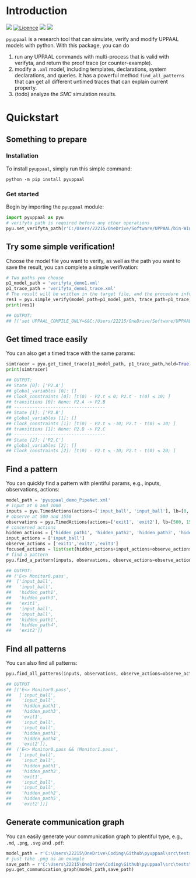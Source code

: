 # Introduction

[![](https://img.shields.io/badge/docs-passing-brightgreen)](https://pyuppaal.readthedocs.io/en/latest/index.html)	[![Licence](https://img.shields.io/github/license/jack0chan/pyuppaal)](https://opensource.org/licenses/mit-license.php)	[![](https://img.shields.io/badge/github-Jack0Chan-blue)](https://github.com/Jack0Chan/pyuppaal)	[![](https://img.shields.io/badge/group-HCPS-blue)](https://www.yuque.com/hcps) 

`pyuppaal` is a research tool that can simulate, verify and modify UPPAAL models with python. With this package, you can do

1. run any UPPAAL commands with multi-process that is valid with verifyta, and return the proof trace (or counter-example).
2. modify a `.xml`  model, including templates, declarations, system declarations, and queries. It has a powerful method `find_all_patterns`  that can get all different untimed traces that can explain current property.
4. (todo) analyze the *SMC* simulation results.

# Quickstart

## Something to prepare

### Installation

To install `pyuppaal`, simply run this simple command:

```
python -m pip install pyuppaal
```

### Get started

Begin by importing the `pyuppaal` module:

```python
import pyuppaal as pyu
# verifyta path is required before any other operations
pyu.set_verifyta_path(r'C:/Users/22215/OneDrive/Software/UPPAAL/bin-Windows/verifyta.exe')
```

## Try some simple verification!

Choose the model file you want to verify, as well as the path you want to save the result, you can complete a simple verifivation:

```python
# Two paths you choose
p1_model_path = 'verifyta_demo1.xml'
p1_trace_path = 'verifyta_demo1_trace.xml'
# The result will be written in the target file, and the procedure information is saved in res1
res1 = pyu.simple_verify(model_path=p1_model_path, trace_path=p1_trace_path)
print(res1)

## OUTPUT:
## [('set UPPAAL_COMPILE_ONLY=&&C:/Users/22215/OneDrive/Software/UPPAAL/bin-Windows/verifyta.exe -t 1 -X verifyta_demo1_trace verifyta_demo1.xml', 'Options for the verification:\n  Generating shortest trace\n  Search order is breadth first\n  Using conservative space optimisation\n  Seed is 1662285315\n  State space representation uses minimal constraint systems\n\x1b[2K\nVerifying formula 1 at /nta/queries/query[1]/formula\n\x1b[2K -- Formula is NOT satisfied.\nXMLTrace outputted to: verifyta_demo1_trace1.xml\n')]
```

## Get timed trace easily

You can also  get a timed trace with the same params:

```python
simtracer = pyu.get_timed_trace(p1_model_path, p1_trace_path,hold=True)
print(simtracer)

## OUTPUT:
## State [0]: ['P2.A']
## global_variables [0]: []
## Clock_constraints [0]: [t(0) - P2.t ≤ 0; P2.t - t(0) ≤ 10; ]
## transitions [0]: None: P2.A -> P2.B
## -----------------------------------
## State [1]: ['P2.B']
## global_variables [1]: []
## Clock_constraints [1]: [t(0) - P2.t ≤ -10; P2.t - t(0) ≤ 10; ]
## transitions [1]: None: P2.B -> P2.C
## -----------------------------------
## State [2]: ['P2.C']
## global_variables [2]: []
## Clock_constraints [2]: [t(0) - P2.t ≤ -10; P2.t - t(0) ≤ 20; ]
```

## Find a pattern

You can quickly find a pattern with plentiful params, e.g., inputs, observations, actions:

```python
model_path = 'pyuppaal_demo_PipeNet.xml'
# input at 0 and 1000
inputs = pyu.TimedActions(actions=['input_ball', 'input_ball'], lb=[0, 1000], ub=[0,1000])
# observe at 500 and 1550
observations = pyu.TimedActions(actions=['exit1', 'exit2'], lb=[500, 1550], ub=[500, 1550])
# concerned actions
hidden_actions = ['hidden_path1', 'hidden_path2', 'hidden_path3', 'hidden_path4', 'hidden_path5', 'hidden_path6']
input_actions = ['input_ball']
observe_actions = ['exit1','exit2','exit3']
focused_actions = list(set(hidden_actions+input_actions+observe_actions))
# find a pattern
pyu.find_a_pattern(inputs, observations, observe_actions=observe_actions, focused_actions=None, hold=False)

## OUTPUT:
## ('E<> Monitor0.pass',
##  ['input_ball',
##   'input_ball',
##   'hidden_path1',
##   'hidden_path3',
##   'exit1',
##   'input_ball',
##   'input_ball',
##   'hidden_path1',
##   'hidden_path4',
##   'exit2'])
```

## Find all patterns

You can also find all patterns:

```python
pyu.find_all_patterns(inputs, observations, observe_actions=observe_actions, hold=False, max_patterns = 2)

## OUTPUT
## [('E<> Monitor0.pass',
##   ['input_ball',
##    'input_ball',
##    'hidden_path1',
##    'hidden_path3',
##    'exit1',
##    'input_ball',
##    'input_ball',
##    'hidden_path1',
##    'hidden_path4',
##    'exit2']),
##  ('E<> Monitor0.pass && !Monitor1.pass',
##   ['input_ball',
##    'input_ball',
##    'hidden_path1',
##    'hidden_path3',
##    'exit1',
##    'input_ball',
##    'input_ball',
##    'hidden_path2',
##    'hidden_path5',
##    'exit2'])]
```

## Generate communication graph

You can easily generate your communication graph to plentiful type, e.g., `.md`, `.png`, `.svg` and `.pdf`:

```python
model_path = r'C:\Users\22215\OneDrive\Coding\Github\pyuppaal\src\tests\Pedestrian.xml'
# just take .png as an example
save_path = r'C:\Users\22215\OneDrive\Coding\Github\pyuppaal\src\tests\Pedestrian.png'
pyu.get_communication_graph(model_path,save_path)
```



